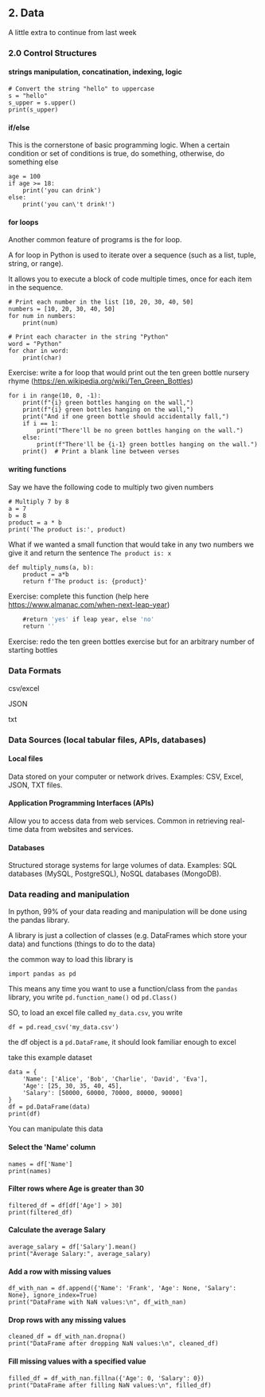 ## 2. Data

A little extra to continue from last week

### 2.0 Control Structures

#### strings manipulation, concatination, indexing, logic

```
# Convert the string "hello" to uppercase
s = "hello"
s_upper = s.upper()
print(s_upper)
```

#### if/else

This is the cornerstone of basic programming logic. 
When a certain condition or set of conditions is true, do something, otherwise, do something else

```
age = 100
if age >= 18:
    print('you can drink')
else:
    print('you can\'t drink!')
```

#### for loops

Another common feature of programs is the for loop.

A for loop in Python is used to iterate over a sequence (such as a list, tuple, string, or range).

It allows you to execute a block of code multiple times, once for each item in the sequence.

```
# Print each number in the list [10, 20, 30, 40, 50]
numbers = [10, 20, 30, 40, 50]
for num in numbers:
    print(num)
```

```
# Print each character in the string "Python"
word = "Python"
for char in word:
    print(char)
```

Exercise: write a for loop that would print out the ten green bottle nursery rhyme (https://en.wikipedia.org/wiki/Ten_Green_Bottles)
```
for i in range(10, 0, -1):
    print(f"{i} green bottles hanging on the wall,")
    print(f"{i} green bottles hanging on the wall,")
    print("And if one green bottle should accidentally fall,")
    if i == 1:
        print("There'll be no green bottles hanging on the wall.")
    else:
        print(f"There'll be {i-1} green bottles hanging on the wall.")
    print()  # Print a blank line between verses
```


#### writing functions

Say we have the following code to multiply two given numbers

```
# Multiply 7 by 8
a = 7
b = 8
product = a * b
print('The product is:', product)
```

What if we wanted a small function that would take in any two numbers we give it and return the sentence `The product is: x`

```
def multiply_nums(a, b):
    product = a*b
    return f'The product is: {product}'
```

Exercise: complete this function (help here https://www.almanac.com/when-next-leap-year)

```def is_leap_year(year):
    #return 'yes' if leap year, else 'no'
    return ''
```

Exercise: redo the ten green bottles exercise but for an arbitrary number of starting bottles

### Data Formats

csv/excel

JSON

txt

### Data Sources (local tabular files, APIs, databases)


#### Local files

Data stored on your computer or network drives.
Examples: CSV, Excel, JSON, TXT files.

#### Application Programming Interfaces (APIs) 

Allow you to access data from web services.
Common in retrieving real-time data from websites and services.


#### Databases

Structured storage systems for large volumes of data.
Examples: SQL databases (MySQL, PostgreSQL), NoSQL databases (MongoDB).

### Data reading and manipulation 

In python, 99% of your data reading and manipulation will be done using the pandas library.

A library is just a collection of classes (e.g. DataFrames which store your data) and functions (things to do to the data)

the common way to load this library is

```
import pandas as pd
```

This means any time you want to use a function/class from the `pandas` library, you write `pd.function_name()` od `pd.Class()`

SO, to load an excel file called `my_data.csv`, you write

```
df = pd.read_csv('my_data.csv')
```

the df object is a `pd.DataFrame`, it should look familiar enough to excel

take this example dataset

```
data = {
    'Name': ['Alice', 'Bob', 'Charlie', 'David', 'Eva'],
    'Age': [25, 30, 35, 40, 45],
    'Salary': [50000, 60000, 70000, 80000, 90000]
}
df = pd.DataFrame(data)
print(df)
```

You can manipulate this data

#### Select the 'Name' column
```
names = df['Name']
print(names)
```

#### Filter rows where Age is greater than 30
```
filtered_df = df[df['Age'] > 30]
print(filtered_df)
```

#### Calculate the average Salary
```
average_salary = df['Salary'].mean()
print("Average Salary:", average_salary)
```

#### Add a row with missing values
```
df_with_nan = df.append({'Name': 'Frank', 'Age': None, 'Salary': None}, ignore_index=True)
print("DataFrame with NaN values:\n", df_with_nan)
```

#### Drop rows with any missing values
```
cleaned_df = df_with_nan.dropna()
print("DataFrame after dropping NaN values:\n", cleaned_df)
```

#### Fill missing values with a specified value
```
filled_df = df_with_nan.fillna({'Age': 0, 'Salary': 0})
print("DataFrame after filling NaN values:\n", filled_df)
```